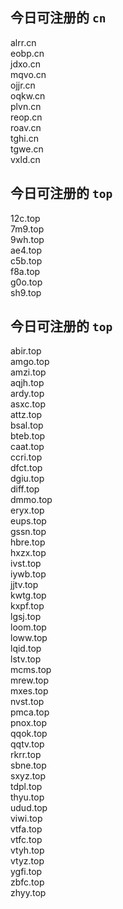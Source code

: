 
## 今日可注册的 `cn`
>
alrr.cn   
eobp.cn   
jdxo.cn   
mqvo.cn   
ojjr.cn   
oqkw.cn   
plvn.cn   
reop.cn   
roav.cn   
tghi.cn   
tgwe.cn   
vxld.cn   


## 今日可注册的 `top`
>
12c.top   
7m9.top   
9wh.top   
ae4.top   
c5b.top   
f8a.top   
g0o.top   
sh9.top   


## 今日可注册的 `top`
>
abir.top   
amgo.top   
amzi.top   
aqjh.top   
ardy.top   
asxc.top   
attz.top   
bsal.top   
bteb.top   
caat.top   
ccri.top   
dfct.top   
dgiu.top   
diff.top   
dmmo.top   
eryx.top   
eups.top   
gssn.top   
hbre.top   
hxzx.top   
ivst.top   
iywb.top   
jjtv.top   
kwtg.top   
kxpf.top   
lgsj.top   
loom.top   
loww.top   
lqid.top   
lstv.top   
mcms.top   
mrew.top   
mxes.top   
nvst.top   
pmca.top   
pnox.top   
qqok.top   
qqtv.top   
rkrr.top   
sbne.top   
sxyz.top   
tdpl.top   
thyu.top   
udud.top   
viwi.top   
vtfa.top   
vtfc.top   
vtyh.top   
vtyz.top   
ygfi.top   
zbfc.top   
zhyy.top   

